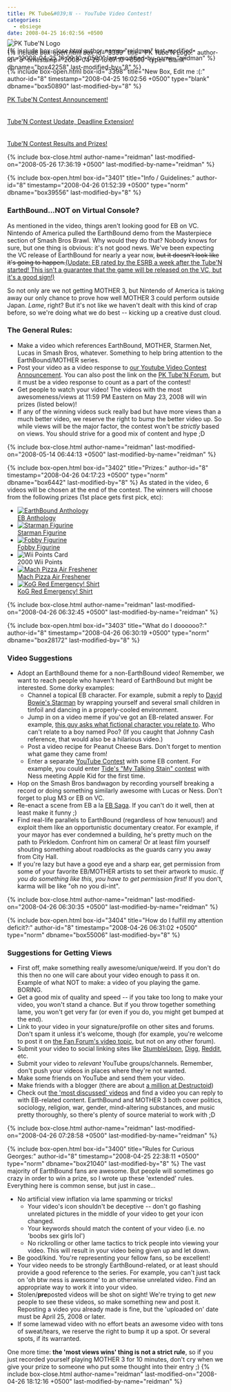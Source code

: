 ```yaml
---
title: PK Tube&#039;N -- YouTube Video Contest!
categories:
  - ebsiege
date: 2008-04-25 16:02:56 +0500
---
```

{% include box-open.html box-id="3399" title="PK Tube'N Logo:" author-id="8" timestamp="2008-04-25 16:07:10 +0500" type="blank" dbname="box42258" last-modified-by="8" %}
<div class="centered" style="position: relative; margin-bottom: -86px"><img style="position: relative; top: -86px;" class="subhead" alt="PK Tube'N Logo" title="EB Siege - PK Tube'N YouTube Contest!" src="../banners/ebsiege_pktuben_L.png" /></div>
{% include box-close.html author-name="reidman" last-modified-on="2008-04-25 16:09:10 +0500" last-modified-by-name="reidman" %}

{% include box-open.html box-id="3398" title="New Box, Edit me :(:" author-id="8" timestamp="2008-04-25 16:02:56 +0500" type="blank" dbname="box50890" last-modified-by="8" %}
<div class="centered"><a href="http://starmen.net/forum/?t=msg&th=45866">PK Tube'N Contest Announcement!</a><br /><youtube src="Q7hCNq85afY" />
<br /><br /><a href="http://starmen.net/forum/?t=msg&th=46666">Tube'N Contest Update, Deadline Extension!</a><br />
<youtube src="9DWoGJZALGk" /><br /><br /><a href="http://starmen.net/forum/?t=msg&th=47180">Tube'N Contest Results and Prizes!</a><br /><youtube src="06R8sAo82n8" /></div>

{% include box-close.html author-name="reidman" last-modified-on="2008-05-26 17:36:19 +0500" last-modified-by-name="reidman" %}

{% include box-open.html box-id="3401" title="Info / Guidelines:" author-id="8" timestamp="2008-04-26 01:52:39 +0500" type="norm" dbname="box39556" last-modified-by="8" %}
<h3>EarthBound...NOT on Virtual Console?</h3>
<p>As mentioned in the video, things aren't looking good for EB on VC. Nintendo of America pulled the EarthBound demo from the Masterpiece section of Smash Bros Brawl. Why would they do that? Nobody knows for sure, but one thing is obvious: it's not good news. We've been expecting the VC release of EarthBound for nearly a year now, <s>but it doesn't look like it's going to happen.</s><ins>(Update: <a href="http://starmen.net/forum/?t=msg&th=46159">EB rated by the ESRB</a> a week after the Tube'N started! This isn't a guarantee that the game will be released on the VC, but it's a good sign!)</ins></p>

<p>So not only are we not getting MOTHER 3, but Nintendo of America is taking away our only chance to prove how well MOTHER 3 could perform outside Japan. <em>Lame</em>, right? But it's not like we haven't dealt with this kind of crap before, so we're doing what we do best -- kicking up a creative dust cloud.</p>

<h3>The General Rules:</h3>
<ul><li>Make a video which references EarthBound, MOTHER, Starmen.Net, Lucas in Smash Bros, whatever. Something to help bring attention to the EarthBound/MOTHER series.</li>
<li>Post your video as a video response to <a href="http://youtube.com/watch?v=Q7hCNq85afY">our Youtube Video Contest Announcement</a>. You can also post the link on the <a href="http://starmen.net/forum/?t=thread&frm_id=94">PK Tube'N Forum</a>, but it must be a video response to count as a part of the contest!</li>
<li>Get people to watch your video! The videos with the most awesomeness/views at 11:59 PM Eastern on May 23, 2008 will win prizes (listed below)!</li>
<li>If any of the winning videos suck really bad but have more views than a much better video, we reserve the right to bump the better video up. So while views will be the major factor, the contest won't be <em>strictly</em> based on views. You should strive for a good mix of content and hype ;D</li>
</ul>
{% include box-close.html author-name="reidman" last-modified-on="2008-05-14 06:44:13 +0500" last-modified-by-name="reidman" %}

{% include box-open.html box-id="3402" title="Prizes:" author-id="8" timestamp="2008-04-26 04:17:23 +0500" type="norm" dbname="box6442" last-modified-by="8" %}
As stated in the video, 6 videos will be chosen at the end of the contest. The winners will choose from the following prizes (1st place gets first pick, etc):

<ul class="thumblinks">
<li><a href="http://starmen.net/ebanthology/"><img src="prize-anthology.png" alt="EarthBound Anthology" title="EarthBound Anthology ohhhhhhh nice" /><br /><span>EB Anthology</span></a></li>
<li><a href="http://flickr.com/photos/meeellla/501019624/"><img src="prize-starman.png" alt="Starman Figurine" title="Starman Figurine ohhhhh sweet" /><br /><span>Starman Figurine</span></a></li>
<li><a href="http://flickr.com/photos/meeellla/2301807953/"><img src="prize-fobby.png" alt="Fobby Figurine" title="Fobby Figurine ohhhhh borange" /><br /><span>Fobby Figurine</span></a></li>
<li><img src="prize-wiipoints.png" alt="Wii Points Card" title="2000 Wii Points ohhhhh useless" /><br /><span>2000 Wii Points</span></li>
<li> <a href="http://starmen.net/merchandise/misc/airfreshener.php"> <img src="prize-machpizza.png" alt="Mach Pizza Air Freshener" title="Mach Pizza Air Freshener ohhhhh raresauce" /><br /><span>Mach Pizza Air Freshener</span></a></li>
<li><a href="http://www.the-king-of-games.com/english/shop/index.php?mode=catalog_list&type=series&series_id=24"><img src="prize-shirt.png" alt="KoG Red Emergency! Shirt" title="KoG Red Emergency! Shirt ohhhhh unglowy" /><br /><span>KoG Red Emergency! Shirt</span></a></li>
</ul>
{% include box-close.html author-name="reidman" last-modified-on="2008-04-26 06:32:45 +0500" last-modified-by-name="reidman" %}

{% include box-open.html box-id="3403" title="What do I doooooo?:" author-id="8" timestamp="2008-04-26 06:30:19 +0500" type="norm" dbname="box28172" last-modified-by="8" %}
<h3>Video Suggestions</h3>
<ul><li>Adopt an EarthBound theme for a non-EarthBound video! Remember, we want to reach people who haven't heard of EarthBound but might be interested. Some dorky examples:<ul><li>Channel a topical EB character. For example, submit a reply to <a href="http://www.youtube.com/watch?v=muMcWMKPEWQ">David Bowie's Starman</a> by wrapping yourself and several small children in tinfoil and dancing in a properly-cooled environment.</li>
<li>Jump in on a video meme if you've got an EB-related answer. For example, <a href="http://youtube.com/watch?v=8OvI11mQFiI">this guy asks what fictional character you relate to</a>. Who can't relate to a boy named Poo? (If you caught that Johnny Cash reference, that would also be a hilarious video.)</li>
<li>Post a video recipe for Peanut Cheese Bars. Don't forget to mention what game they came from!</li>
<li>Enter a separate <a href="http://youtube.com/contests_main">YouTube Contest</a> with some EB content. For example, you could enter <a href="http://www.youtube.com/mytalkingstain">Tide's "My Talking Stain" contest</a> with Ness meeting Apple Kid for the first time.</li></ul></li>
<li>Hop on the Smash Bros bandwagon by recording yourself breaking a record or doing something similarly awesome with Lucas or Ness. Don't forget to plug M3 or EB on VC.</li>
<li>Re-enact a scene from EB a la <a href="http://youtube.com/watch?v=wBrJVlFrvUw">EB Saga</a>. If you can't do it well, then at least make it funny ;)</li>
<li>Find real-life parallels to EarthBound (regardless of how tenuous!) and exploit them like an opportunistic documentary creator. For example, if your mayor has ever condemned a building, he's pretty much on the path to Pirkledom. Confront him on camera! Or at least film yourself shouting something about roadblocks as the guards carry you away from City Hall.</li>
<li>If you're lazy but have a good eye and a sharp ear, get permission from some of your favorite EB/MOTHER artists to set their artwork to music. <em>If you do something like this, you have to get permission first!</em> If you don't, karma will be like "oh no you di-int".</li>
</ul>


{% include box-close.html author-name="reidman" last-modified-on="2008-04-26 06:30:35 +0500" last-modified-by-name="reidman" %}

{% include box-open.html box-id="3404" title="How do I fulfill my attention deficit?:" author-id="8" timestamp="2008-04-26 06:31:02 +0500" type="norm" dbname="box55006" last-modified-by="8" %}
<h3>Suggestions for Getting Views</h3>
<ul><li>First off, make something really awesome/unique/weird. If you don't do this then no one will care about your video enough to pass it on. Example of what NOT to make: a video of you playing the game. BORING.</li>
<li>Get a good mix of quality and speed -- if you take too long to make your video, you won't stand a chance. But if you throw together something lame, you won't get very far (or even if you do, you might get bumped at the end).</li>
<li>Link to your video in your signature/profile on other sites and forums. Don't spam it unless it's welcome, though (for example, you're welcome to post it on <a href="http://starmen.net/forum/?t=msg&th=45291">the Fan Forum's video topic</a>, but not on any other forum).</li>
<li>Submit your video to social linking sites like <a href="http://stumbleupon.com">StumbleUpon</a>, <a href="http://digg.com">Digg</a>, <a href="http://reddit.com">Reddit</a>, etc.</li>
<li>Submit your video to <em>relevant</em> YouTube groups/channels. Remember, don't push your videos in places where they're not wanted.</li>
<li>Make some friends on YouTube and send them your video.</li>
<li>Make friends with a blogger (there are about <a href="http://www.destructoid.com/elephant/users.phtml">a million at Destructoid</a>)</li>
<li>Check out <a href="http://www.youtube.com/browse?s=md&c=0&l=&b=0">the 'most discussed' videos</a> and find a video you can reply to with EB-related content. EarthBound and MOTHER 3 both cover politics, sociology, religion, war, gender, mind-altering substances, and music pretty thoroughly, so there's plenty of source material to work with ;D</li></ul>
{% include box-close.html author-name="reidman" last-modified-on="2008-04-26 07:28:58 +0500" last-modified-by-name="reidman" %}

{% include box-open.html box-id="3400" title="Rules for Curious Georges:" author-id="8" timestamp="2008-04-25 22:38:11 +0500" type="norm" dbname="box21040" last-modified-by="8" %}
The vast majority of EarthBound fans are awesome. But people will sometimes go crazy in order to win a prize, so I wrote up these 'extended' rules. Everything here is common sense, but just in case...

<ul>
<li>No artificial view inflation via lame spamming or tricks!<ul>
<li>Your video's icon shouldn't be deceptive -- don't go flashing unrelated pictures in the middle of your video to get your icon changed.</li>
<li>Your keywords should match the content of your video (i.e. no 'boobs sex girls lol')</li>
<li>No rickrolling or other lame tactics to trick people into viewing your video. This will result in your video being given up and let down.</li></ul></li>
<li>Be good/kind. You're representing your fellow fans, so be excellent!</li>
<li>Your video needs to be strongly EarthBound-related, or at least should provide a good reference to the series. For example, you can't just tack on 'oh btw ness is awesome' to an otherwise unrelated video. Find an appropriate way to work it into your video.</li>
<li>Stolen/<strong>pre</strong>posted videos will be shot on sight! We're trying to get <em>new</em> people to see these videos, so make something new and post it. Reposting a video you already made is fine, but the 'uploaded on' date must be April 25, 2008 or later.</li>
<li>If some lamewad video with no effort beats an awesome video with tons of sweat/tears, we reserve the right to bump it up a spot. Or several spots, if its warranted.</li>
</ul>

One more time: <strong>the 'most views wins' thing is not a strict rule</strong>, so if you just recorded yourself playing MOTHER 3 for 10 minutes, don't cry when we give your prize to someone who put some thought into their entry ;)
{% include box-close.html author-name="reidman" last-modified-on="2008-04-26 18:12:16 +0500" last-modified-by-name="reidman" %}
